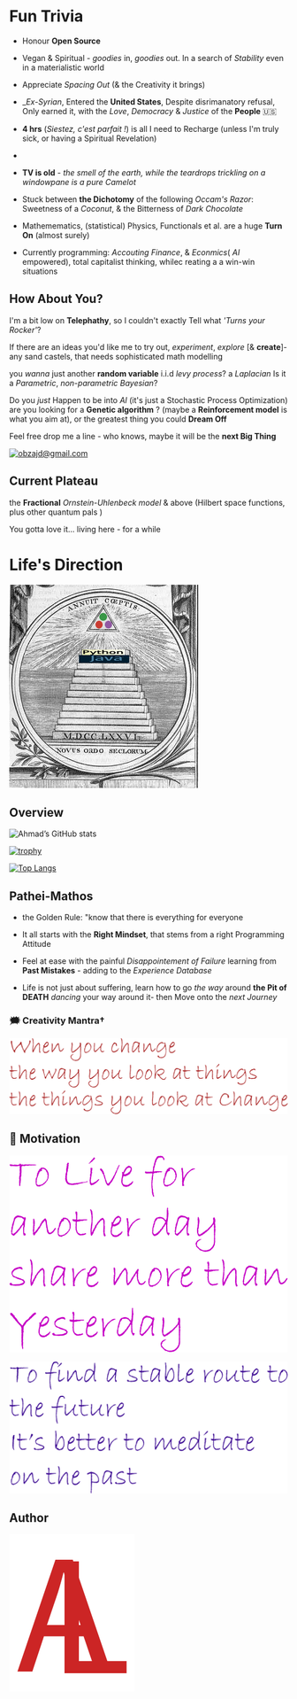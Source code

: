 # Fun Trivia

- Honour **Open Source**

- Vegan & Spiritual - _goodies_ in, _goodies_ out. In a search of _Stability_ even in a materialistic world

- Appreciate _Spacing Out_ (&  the Creativity it brings)

- __Ex-Syrian_, Entered the **United States**, Despite disrimanatory refusal,
Only earned it,
with the _Love_, _Democracy_ & _Justice_ of the **People**  &#x1F1FA;&#x1F1F8;

- **4 hrs** (_Siestez, c'est parfait !_) is all I need to Recharge (unless I'm truly sick, or having a Spiritual Revelation)
- 
- **TV is old** -  _the smell of the earth, while the teardrops trickling on a windowpane is a pure Camelot_

- Stuck between **the Dichotomy** of the following _Occam's Razor_: Sweetness of a _Coconut_, & the Bitterness of _Dark Chocolate_

- Mathemematics, (statistical) Physics,  Functionals  et al. are a huge **Turn On** (almost surely)

- Currently programming: _Accouting_ _Finance_, & _Econmics_( _AI_ empowered), total capitalist thinking, whilec reating a a win-win situations 

## How About You?

I'm a bit low on **Telephathy**, so I couldn't exactly Tell what _'Turns your Rocker'_?

If there are an ideas you'd like me to try out, _experiment_, _explore_ [& **create**]- any sand castels, that needs sophisticated math modelling

you _wanna_ just another **random variable** i.i.d
_levy process_?  a _Laplacian_
Is it a  _Parametric_, _non-parametric Bayesian_?

Do you _just_ Happen to be into _AI_ (it's just a Stochastic Process Optimization)
are you looking for a **Genetic algorithm** ?
(maybe a **Reinforcement model** is what you aim at), or the greatest thing you could **Dream Off**

Feel free drop me a line - who knows, maybe it will be the **next Big Thing**

[![obzajd@gmail.com](https://img.shields.io/badge/Gmail-D14836?style=for-the-badge&logo=gmail&logoColor=white)](mailto:obzajd@gmail.com)

## Current Plateau
the **Fractional** _Ornstein-Uhlenbeck model_  & above
(Hilbert space functions, plus other quantum pals )

You gotta love it... living here -  for a while

# Life's Direction

[![newJuliaOrder](Assets/newJuliaOrder.png)](Assets/newJuliaOrder.png)

## Overview
![Ahmad’s GitHub stats](https://github-readme-stats.vercel.app/api?username=adamwillisXanax&show_icons=true&theme)

[![trophy](https://github-profile-trophy.vercel.app/?username=adamwillisXanax)
](https://github-profile-trophy.vercel.app/?username=adamwillisXanax)


[![Top Langs](https://github-readme-stats.vercel.app/api/top-langs/?username=adamwillisXanax&hide=kotlin&layout=compact)](https://github-readme-stats.vercel.app/api/top-langs/?username=adamwillisXanax&hide=kotlin&layout=compact)


## Pathei-Mathos

- the Golden Rule: "know that there is everything for everyone

- It all starts with the __Right Mindset__, that stems from  a right Programming Attitude

- Feel at ease with the painful _Disappointement of Failure_
 learning from **Past Mistakes** - adding to the _Experience Database_

- Life is not just about suffering, learn how to go _the way_  around **the Pit of DEATH** _dancing_ your way around it- then Move onto the _next Journey_

### &#x1F5EF; Creativity Mantra†

[![quote1](Assets/quote1.png)](Assets/quote1.png)

## &#x1F31F; Motivation

[![quote2](Assets/quote2.png)](Assets/quote2.png)

[![quote3](Assets/quote3.png)](Assets/quote3.png)

## Author

[![Logo](Assets/logo.png)
](https://github.com/adamwillisXanax/adamwillisXanax)
